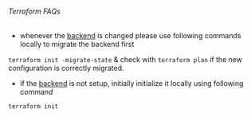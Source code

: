 ###### Terraform FAQs


- whenever the [backend](https://github.com/LF-Engineering/insights-datasource-shared/blob/main/deploy/dev/main.tf#L8) is changed please use following commands locally to migrate the backend first

`terraform init -migrate-state` & check with `terraform plan` if the new configuration is correctly migrated.

- if the [backend](https://github.com/LF-Engineering/insights-datasource-shared/blob/main/deploy/dev/main.tf#L8) is not setup, initially initialize it locally using following command

`terraform init`